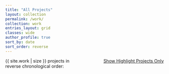 ```yaml
---
title: "All Projects"
layout: collection
permalink: /work/
collection: work
entries_layout: grid
classes: wide
author_profile: true
sort_by: date
sort_order: reverse
---
```


<div style="display: inline-block; padding-bottom: 10px; width: 100%;">
<div style="float: left; width: 50%;">
  <span class="archive__subtitle" style="margin-top: 0px; border-bottom:0px">{{ site.work | size }} projects in reverse chronological order:</span>
</div>
<div style="float: right; width: 50%;">
   <a href="/" style="float: right;">Show Highlight Projects Only</a>
</div>
</div>
